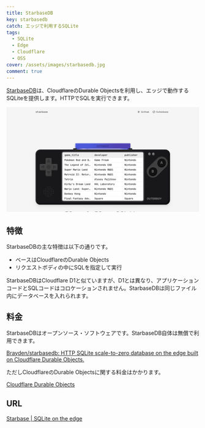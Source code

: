 ```yaml
---
title: StarbaseDB
key: starbasedb
catch: エッジで利用するSQLite
tags:
  - SQLite
  - Edge
  - Cloudflare
  - OSS
cover: /assets/images/starbasedb.jpg
comment: true
---
```


[StarbaseDB](https://starbasedb.com/)は、CloudflareのDurable Objectsを利用し、エッジで動作するSQLiteを提供します。HTTPでSQLを実行できます。

[![StarbaseDBのWebサイト](/assets/images/starbasedb.jpg)](https://starbasedb.com/)

<!--more-->

## 特徴

StarbaseDBの主な特徴は以下の通りです。

- ベースはCloudflareのDurable Objects
- リクエストボディの中にSQLを指定して実行

StarbaseDBはCloudflare D1と似ていますが、D1とは異なり、アプリケーションコードとSQLコードはコロケーションされません。StarbaseDBは同じファイル内にデータベースを入れられます。

## 料金

StarbaseDBはオープンソース・ソフトウェアです。StarbaseDB自体は無償で利用できます。

[Brayden/starbasedb: HTTP SQLite scale\-to\-zero database on the edge built on Cloudflare Durable Objects\.](https://github.com/brayden/starbasedb)

ただしCloudflareのDurable Objectsに関する料金はかかります。

[Cloudflare Durable Objects](https://developers.cloudflare.com/durable-objects/)

## URL

[Starbase \| SQLite on the edge](https://starbasedb.com/)
